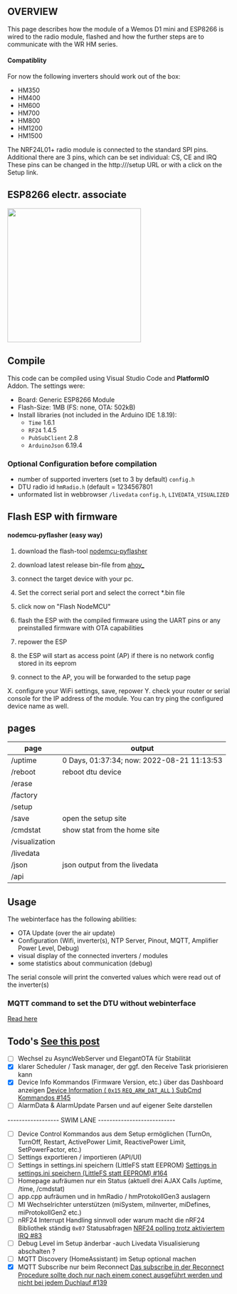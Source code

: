 ## OVERVIEW

This page describes how the module of a Wemos D1 mini and ESP8266 is wired to the radio module, flashed and how the further steps are to communicate with the WR HM series.

#### Compatiblity
For now the following inverters should work out of the box:
- HM350
- HM400
- HM600
- HM700
- HM800
- HM1200
- HM1500

The NRF24L01+ radio module is connected to the standard SPI pins. 
Additional there are 3 pins, which can be set individual: CS, CE and IRQ
These pins can be changed in the http://<ip-adress>/setup URL or with a click on the Setup link.

## ESP8266 electr. associate
<img src="https://github.com/grindylow/ahoy/blob/main/doc/ESP8266_nRF24L01%2B_bb.png" width="300">

## Compile

This code can be compiled using Visual Studio Code and **PlatformIO** Addon. The settings were:

- Board: Generic ESP8266 Module
- Flash-Size: 1MB (FS: none, OTA: 502kB)
- Install libraries (not included in the Arduino IDE 1.8.19):
  - `Time` 1.6.1
  - `RF24` 1.4.5
  - `PubSubClient` 2.8
  - `ArduinoJson` 6.19.4

### Optional Configuration before compilation

- number of supported inverters (set to 3 by default) `config.h`
- DTU radio id `hmRadio.h` (default = 1234567801
- unformated list in webbrowser `/livedata` `config.h`, `LIVEDATA_VISUALIZED`


## Flash ESP with firmware

#### nodemcu-pyflasher (easy way)
1. download the flash-tool [nodemcu-pyflasher](https://github.com/marcelstoer/nodemcu-pyflasher)
2. download latest release bin-file from [ahoy_](https://github.com/grindylow/ahoy/releases)
3. connect the target device with your pc.
4. Set the correct serial port and select the correct *.bin file 
5. click now on "Flash NodeMCU"

1. flash the ESP with the compiled firmware using the UART pins or any preinstalled firmware with OTA capabilities
2. repower the ESP
3. the ESP will start as access point (AP) if there is no network config stored in its eeprom
4. connect to the AP, you will be forwarded to the setup page

X. configure your WiFi settings, save, repower
Y. check your router or serial console for the IP address of the module. You can try ping the configured device name as well.

## pages
| page | output |
| ---- | ------ |
| /uptime | 0 Days, 01:37:34; now: 2022-08-21 11:13:53 |
| /reboot | reboot dtu device |
| /erase |    |
| /factory |    |
| /setup |    |
| /save | open the setup site |
| /cmdstat | show stat from the home site | 
| /visualization |     |
| /livedata |     |
| /json | json output from the livedata |
| /api |    |

## Usage

The webinterface has the following abilities:
- OTA Update (over the air update)
- Configuration (Wifi, inverter(s), NTP Server, Pinout, MQTT, Amplifier Power Level, Debug)
- visual display of the connected inverters / modules
- some statistics about communication (debug)

The serial console will print the converted values which were read out of the inverter(s)
  
### MQTT command to set the DTU without webinterface
 [Read here](https://github.com/grindylow/ahoy/blob/development02/tools/esp8266/User_Manual.md)

 ## Todo's [See this post](https://github.com/grindylow/ahoy/issues/142)

- [ ]  Wechsel zu AsyncWebServer und ElegantOTA für Stabilität
- [x]  klarer Scheduler / Task manager, der ggf. den Receive Task priorisieren kann
- [x]  Device Info Kommandos (Firmware Version, etc.) über das Dashboard anzeigen [Device Information ( `0x15` `REQ_ARW_DAT_ALL` ) SubCmd Kommandos #145](https://github.com/grindylow/ahoy/issues/145)
- [ ]  AlarmData & AlarmUpdate Parsen und auf eigener Seite darstellen

------------------ SWIM LANE ---------------------------

- [ ]  Device Control Kommandos aus dem Setup ermöglichen (TurnOn, TurnOff, Restart, ActivePower Limit, ReactivePower Limit, SetPowerFactor, etc.)
- [ ]  Settings exportieren / importieren (API/UI)
- [ ]  Settings in settings.ini speichern (LittleFS statt EEPROM) [Settings in settings.ini speichern (LittleFS statt EEPROM) #164](https://github.com/grindylow/ahoy/issues/164)
- [ ]  Homepage aufräumen nur ein Status (aktuell drei AJAX Calls /uptime, /time, /cmdstat)
- [ ]  app.cpp aufräumen und in hmRadio / hmProtokollGen3 auslagern
- [ ]  MI Wechselrichter unterstützen (miSystem, miInverter, miDefines, miProtokollGen2 etc.)
- [ ]  nRF24 Interrupt Handling sinnvoll oder warum macht die nRF24 Bibliothek ständig `0x07` Statusabfragen [NRF24 polling trotz aktiviertem IRQ #83](https://github.com/grindylow/ahoy/issues/83)
- [ ]  Debug Level im Setup änderbar -auch Livedata Visualisierung abschalten ?
- [ ]  MQTT Discovery (HomeAssistant) im Setup optional machen
- [x]  MQTT Subscribe nur beim Reconnect [Das subscribe in der Reconnect Procedure sollte doch nur nach einem conect ausgeführt werden und nicht bei jedem Duchlauf #139](https://github.com/grindylow/ahoy/issues/139)
